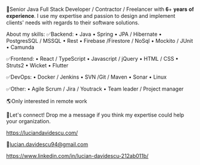 🚀Senior Java Full Stack Developer / Contractor / Freelancer with 𝟔+ 𝐲𝐞𝐚𝐫𝐬 𝐨𝐟 𝐞𝐱𝐩𝐞𝐫𝐢𝐞𝐧𝐜𝐞. I use my expertise and passion to design and implement clients' needs with regards to their software solutions.

About my skills: ✅Backend: • Java • Spring • JPA / Hibernate • PostgresSQL / MSSQL • Rest • Firebase /Firestore / NoSql • Mockito / JUnit • Camunda

✅Frontend: • React / TypeScript • Javascript / jQuery • HTML / CSS • Struts2 • Wicket • Flutter

✅DevOps: • Docker / Jenkins • SVN /Git / Maven • Sonar • Linux

✅Other: • Agile Scrum / Jira / Youtrack • Team leader / Project manager

🌎Only interested in remote work

🤝Let's connect! Drop me a message if you think my expertise could help your organization.

https://luciandavidescu.com/

📧lucian.davidescu94@gmail.com

https://www.linkedin.com/in/lucian-davidescu-212ab011b/
